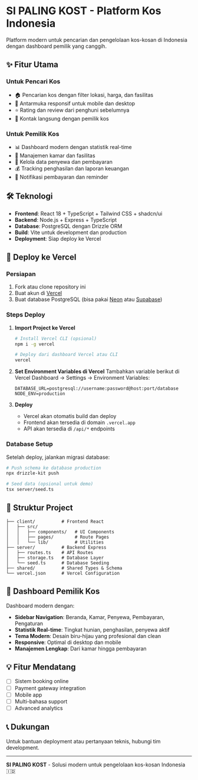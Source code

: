 # SI PALING KOST - Platform Kos Indonesia

Platform modern untuk pencarian dan pengelolaan kos-kosan di Indonesia dengan dashboard pemilik yang canggih.

## ✨ Fitur Utama

### Untuk Pencari Kos
- 🏠 Pencarian kos dengan filter lokasi, harga, dan fasilitas
- 📱 Antarmuka responsif untuk mobile dan desktop
- ⭐ Rating dan review dari penghuni sebelumnya
- 💬 Kontak langsung dengan pemilik kos

### Untuk Pemilik Kos
- 📊 Dashboard modern dengan statistik real-time
- 🏢 Manajemen kamar dan fasilitas
- 👥 Kelola data penyewa dan pembayaran
- 💰 Tracking penghasilan dan laporan keuangan
- 🔔 Notifikasi pembayaran dan reminder

## 🛠️ Teknologi

- **Frontend**: React 18 + TypeScript + Tailwind CSS + shadcn/ui
- **Backend**: Node.js + Express + TypeScript
- **Database**: PostgreSQL dengan Drizzle ORM
- **Build**: Vite untuk development dan production
- **Deployment**: Siap deploy ke Vercel

## 🚀 Deploy ke Vercel

### Persiapan
1. Fork atau clone repository ini
2. Buat akun di [Vercel](https://vercel.com)
3. Buat database PostgreSQL (bisa pakai [Neon](https://neon.tech) atau [Supabase](https://supabase.com))

### Steps Deploy
1. **Import Project ke Vercel**
   ```bash
   # Install Vercel CLI (opsional)
   npm i -g vercel
   
   # Deploy dari dashboard Vercel atau CLI
   vercel
   ```

2. **Set Environment Variables di Vercel**
   Tambahkan variable berikut di Vercel Dashboard → Settings → Environment Variables:
   ```
   DATABASE_URL=postgresql://username:password@host:port/database
   NODE_ENV=production
   ```

3. **Deploy**
   - Vercel akan otomatis build dan deploy
   - Frontend akan tersedia di domain `.vercel.app`
   - API akan tersedia di `/api/*` endpoints

### Database Setup
Setelah deploy, jalankan migrasi database:
```bash
# Push schema ke database production
npx drizzle-kit push

# Seed data (opsional untuk demo)
tsx server/seed.ts
```

## 📁 Struktur Project

```
├── client/          # Frontend React
│   ├── src/
│   │   ├── components/   # UI Components
│   │   ├── pages/        # Route Pages
│   │   └── lib/          # Utilities
├── server/          # Backend Express
│   ├── routes.ts    # API Routes
│   ├── storage.ts   # Database Layer
│   └── seed.ts      # Database Seeding
├── shared/          # Shared Types & Schema
└── vercel.json      # Vercel Configuration
```

## 🌟 Dashboard Pemilik Kos

Dashboard modern dengan:
- **Sidebar Navigation**: Beranda, Kamar, Penyewa, Pembayaran, Pengaturan
- **Statistik Real-time**: Tingkat hunian, penghasilan, penyewa aktif
- **Tema Modern**: Desain biru-hijau yang profesional dan clean
- **Responsive**: Optimal di desktop dan mobile
- **Manajemen Lengkap**: Dari kamar hingga pembayaran

## 💡 Fitur Mendatang

- [ ] Sistem booking online
- [ ] Payment gateway integration
- [ ] Mobile app
- [ ] Multi-bahasa support
- [ ] Advanced analytics

## 📞 Dukungan

Untuk bantuan deployment atau pertanyaan teknis, hubungi tim development.

---

**SI PALING KOST** - Solusi modern untuk pengelolaan kos-kosan Indonesia 🇮🇩